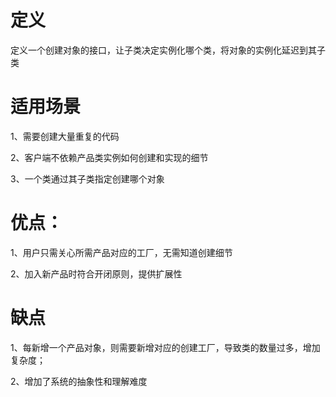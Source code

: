 # 定义
定义一个创建对象的接口，让子类决定实例化哪个类，将对象的实例化延迟到其子类

# 适用场景
1、需要创建大量重复的代码<p>
2、客户端不依赖产品类实例如何创建和实现的细节<p>
3、一个类通过其子类指定创建哪个对象

# 优点：
1、用户只需关心所需产品对应的工厂，无需知道创建细节<p>
2、加入新产品时符合开闭原则，提供扩展性

# 缺点
1、每新增一个产品对象，则需要新增对应的创建工厂，导致类的数量过多，增加复杂度；<p>
2、增加了系统的抽象性和理解难度